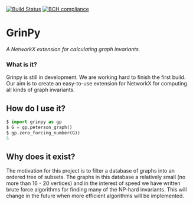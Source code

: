 [![Build Status](https://travis-ci.org/somacdivad/grinpy.svg?branch=master)](https://travis-ci.org/somacdivad/grinpy) [![BCH compliance](https://bettercodehub.com/edge/badge/somacdivad/grinpy?branch=master)](https://bettercodehub.com/)

# GrinPy
*A NetworkX extension for calculating graph invariants.*

### What is it?
Grinpy is still in development. We are working hard to finish the first build. Our aim is to create an easy-to-use extension for NetworkX for computing all kinds of graph invariants.

## How do I use it?
```python
$ import grinpy as gp
$ G = gp.peterson_graph()
$ gp.zero_forcing_number(G))
5
```

## Why does it exist?
The motivation for this project is to filter a database of graphs into an ordered tree of subsets. The graphs in this database a relatively small (no more than 16 - 20 vertices) and in the interest of speed we have written brute
force algorithms for finding many of the NP-hard invariants. This will change in the future when more efficient algorithms will be implemented.
